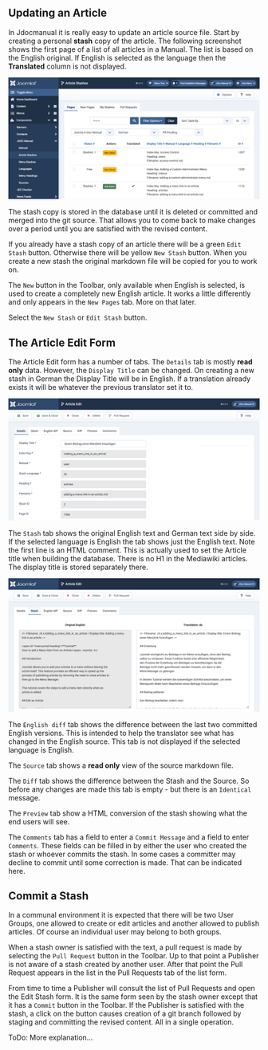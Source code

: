 <!-- Filename: Article_Edit / Display title: Article Edit -->

## Updating an Article

In Jdocmanual it is really easy to update an article source file.  Start by creating a
personal **stash** copy of the article. The following screenshot shows the first page
of a list of all articles in a Manual. The list is based on the English original. If English
is selected as  the language then the **Translated** column is not displayed.

![article stashes list](../../../images/en/jdocmanual/article-stashes.png "Article Stashes List")

The stash copy is stored in the database until it is deleted or committed and
merged into the git source. That allows you to come back to make changes over
a period until you are satisfied with the revised content.

If you already have a stash copy of an article there will be a green `Edit Stash` button.
Otherwise there will be yellow `New Stash` button. When you create a new stash
the original markdown file will be copied for you to work on.

The `New` button in the Toolbar, only available when English is selected,  is used to
create a completely new English article. It works a little differently and only appears
in the `New Pages` tab. More on that later.

Select the `New Stash` or `Edit Stash` button.

## The Article Edit Form

The Article Edit form has a number of tabs. The `Details` tab is mostly **read
only** data. However, the `Display Title` can be changed. On creating a new
stash in German the Display Title will be in English. If a translation already
exists it will be whatever the previous translator set it to.

![article edit](../../../images/en/jdocmanual/article-edit.png "Article Edit")

The `Stash` tab shows the original English text and German text side by side.
If the selected language is English the tab shows just the English text. Note
the first line is an HTML comment. This is actually used to set the Article
title when building the database. There is no H1 in the Mediawiki articles.
The display title is stored separately there.

![article stash english and german](../../../images/en/jdocmanual/article-stash-german.png "Article Stash English and German")

The `English diff` tab shows the difference between the last two committed
English versions. This is intended to help the translator see what has changed
in the English source. This tab is not displayed if the selected language is
English.

The `Source` tab shows a **read only** view of the source markdown file.

The `Diff` tab shows the difference between the Stash and the Source. So before
any changes are made this tab is empty - but there is an `Identical` message.

The `Preview` tab show a HTML conversion of the stash showing what the end
users will see.

The `Comments` tab has a field to enter a `Commit Message` and a field to
enter `Comments`. These fields can be filled in by either the user who created
the stash or whoever commits the stash. In some cases a committer may decline
to commit until some correction is made. That can be indicated here.

## Commit a Stash

In a communal environment it is expected that there will be two User Groups,
one allowed to create or edit articles and another allowed to publish articles.
Of course an individual user may belong to both groups.

When a stash owner is satisfied with the text, a pull request is made by
selecting the `Pull Request` button in the Toolbar. Up to that point a
Publisher is not aware of a stash created by another user. After that point
the Pull Request appears in the list in the Pull Requests tab of the list form.

From time to time a Publisher will consult the list of Pull Requests and open
the Edit Stash form. It is the same form seen by the stash owner except that
it has a `Commit` button in the Toolbar. If the Publisher is satisfied with
the stash, a click on the button causes creation of a git branch followed by
staging and committing the revised content. All in a single operation.

ToDo: More explanation...